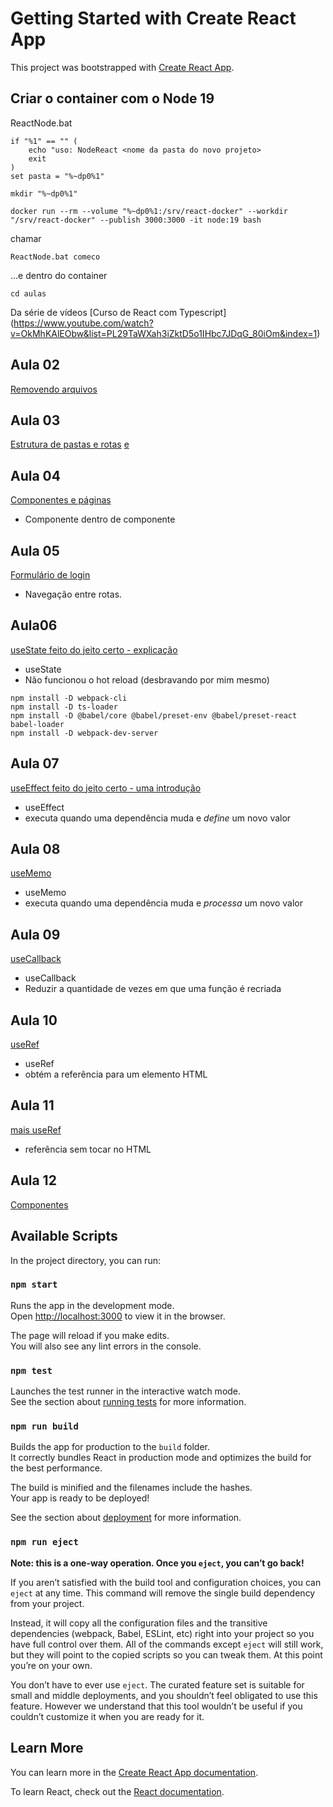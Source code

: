 # Getting Started with Create React App

This project was bootstrapped with [Create React App](https://github.com/facebook/create-react-app).

## Criar o container com o Node 19

ReactNode.bat
```
if "%1" == "" (
	echo "uso: NodeReact <nome da pasta do novo projeto>
	exit
)
set pasta = "%~dp0%1"

mkdir "%~dp0%1"

docker run --rm --volume "%~dp0%1:/srv/react-docker" --workdir "/srv/react-docker" --publish 3000:3000 -it node:19 bash

```

chamar
```
ReactNode.bat comeco
```
...e dentro do container
```
cd aulas
```

Da série de vídeos [Curso de React com Typescript] (https://www.youtube.com/watch?v=OkMhKAlEObw&list=PL29TaWXah3iZktD5o1IHbc7JDqG_80iOm&index=1)

## Aula 02
[Removendo arquivos](https://www.youtube.com/watch?v=OkMhKAlEObw&list=PL29TaWXah3iZktD5o1IHbc7JDqG_80iOm&index=2)

## Aula 03
[Estrutura de pastas e rotas](https://www.youtube.com/watch?v=flqBnYMKiJE&list=PL29TaWXah3iZktD5o1IHbc7JDqG_80iOm&index=3) [e](https://www.youtube.com/watch?v=-3Cff7gND-Y&list=PL29TaWXah3iZktD5o1IHbc7JDqG_80iOm&index=4)

## Aula 04
[Componentes e páginas](https://www.youtube.com/watch?v=antT8q5JFxA&list=PL29TaWXah3iZktD5o1IHbc7JDqG_80iOm&index=5)
- Componente dentro de componente

## Aula 05
[Formulário de login](https://www.youtube.com/watch?v=369iSxifmZk&list=PL29TaWXah3iZktD5o1IHbc7JDqG_80iOm&index=6)
- Navegação entre rotas.

## Aula06
[useState feito do jeito certo - explicação](https://www.youtube.com/watch?v=m-DDPENCxpE&list=PL29TaWXah3iZktD5o1IHbc7JDqG_80iOm&index=7)
- useState
- Não funcionou o hot reload (desbravando por mim mesmo)
```
npm install -D webpack-cli
npm install -D ts-loader
npm install -D @babel/core @babel/preset-env @babel/preset-react babel-loader
npm install -D webpack-dev-server
```

## Aula 07
[useEffect feito do jeito certo - uma introdução](https://www.youtube.com/watch?v=T34qDvn8u3c&list=PL29TaWXah3iZktD5o1IHbc7JDqG_80iOm&index=8)
- useEffect
- executa quando uma dependência muda e *define* um novo valor

## Aula 08
[useMemo](https://www.youtube.com/watch?v=5jbTLtilzfI&list=PL29TaWXah3iZktD5o1IHbc7JDqG_80iOm&index=9)
- useMemo
- executa quando uma dependência muda e *processa* um novo valor

## Aula 09
[useCallback](https://www.youtube.com/watch?v=Uli4R2PKnxA&list=PL29TaWXah3iZktD5o1IHbc7JDqG_80iOm&index=10)
- useCallback
- Reduzir a quantidade de vezes em que uma função é recriada

## Aula 10
[useRef](https://www.youtube.com/watch?v=ZPNUCOtyCDM&list=PL29TaWXah3iZktD5o1IHbc7JDqG_80iOm&index=11)
- useRef
- obtém a referência para um elemento HTML

## Aula 11
[mais useRef](https://www.youtube.com/watch?v=b0nmDHREJsw&list=PL29TaWXah3iZktD5o1IHbc7JDqG_80iOm&index=12)
- referência sem tocar no HTML

## Aula 12
[Componentes](https://www.youtube.com/watch?v=UgQJ1IyyPxg&list=PL29TaWXah3iZktD5o1IHbc7JDqG_80iOm&index=13)


## Available Scripts

In the project directory, you can run:

### `npm start`

Runs the app in the development mode.\
Open [http://localhost:3000](http://localhost:3000) to view it in the browser.

The page will reload if you make edits.\
You will also see any lint errors in the console.

### `npm test`

Launches the test runner in the interactive watch mode.\
See the section about [running tests](https://facebook.github.io/create-react-app/docs/running-tests) for more information.

### `npm run build`

Builds the app for production to the `build` folder.\
It correctly bundles React in production mode and optimizes the build for the best performance.

The build is minified and the filenames include the hashes.\
Your app is ready to be deployed!

See the section about [deployment](https://facebook.github.io/create-react-app/docs/deployment) for more information.

### `npm run eject`

**Note: this is a one-way operation. Once you `eject`, you can’t go back!**

If you aren’t satisfied with the build tool and configuration choices, you can `eject` at any time. This command will remove the single build dependency from your project.

Instead, it will copy all the configuration files and the transitive dependencies (webpack, Babel, ESLint, etc) right into your project so you have full control over them. All of the commands except `eject` will still work, but they will point to the copied scripts so you can tweak them. At this point you’re on your own.

You don’t have to ever use `eject`. The curated feature set is suitable for small and middle deployments, and you shouldn’t feel obligated to use this feature. However we understand that this tool wouldn’t be useful if you couldn’t customize it when you are ready for it.

## Learn More

You can learn more in the [Create React App documentation](https://facebook.github.io/create-react-app/docs/getting-started).

To learn React, check out the [React documentation](https://reactjs.org/).
